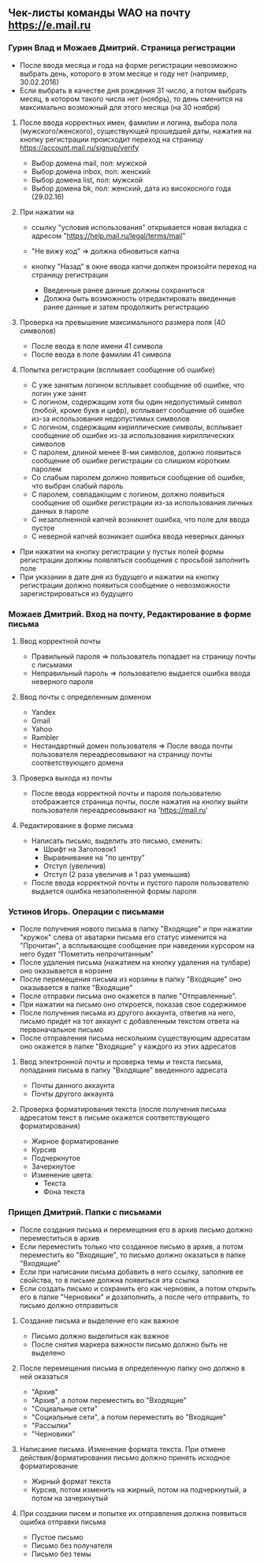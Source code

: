 ## Чек-листы команды WAO на почту https://e.mail.ru

### Гурин Влад и Можаев Дмитрий. Страница регистрации

* После ввода месяца и года на форме регистрации невозможно выбрать день, которого в этом месяце и году нет (например, 30.02.2016)
* Если выбрать в качестве дня рождения 31 число, а потом выбрать месяц, в котором такого числа нет (ноябрь), то день сменится на максимально возможный для этого месяца (на 30 ноября)


1. После ввода корректных имен, фамилии и логина, выбора пола (мужского/женского), существующей прошедшей даты, нажатия на кнопку регистрации происходит переход на страницу https://account.mail.ru/signup/verify

    * Выбор домена mail, пол: мужской
    * Выбор домена inbox, пол: женский
    * Выбор домена list, пол: мужской
    * Выбор домена bk, пол: женский, дата из високосного года (29.02.16)


2. При нажатии на

    * cсылку "условия использования" открывается новая вкладка с адресом "https://help.mail.ru/legal/terms/mail"
    * "Не вижу код" => должна обновиться капча
    * кнопку "Назад" в окне ввода капчи должен произойти переход на страницу регистрации

        - Введенные ранее данные должны сохраниться
        - Должна быть возможность отредактировать введенные ранее данные и затем продолжить регистрацию


3. Проверка на превышение максимального размера поля (40 символов)

    * После ввода в поле имени 41 символа
    * После ввода в поле фамилии 41 символа


4. Попытка регистрации (всплывает сообщение об ошибке)

    * С уже занятым логином всплывает сообщение об ошибке, что логин уже занят
    * С логином, содержащим хотя бы один недопустимый символ (любой, кроме букв и цифр), всплывает сообщение об ошибке из-за использования недопустимых символов
    * С логином, содержащим кириллические символы, всплывает сообщение об ошибке из-за использования кириллических символов
    * С паролем, длиной менее 8-ми символов, должно появиться сообщение об ошибке регистрации со слишком коротким паролем
    * Со слабым паролем должно появиться сообщение об ошибке, что выбран слабый пароль
    * С паролем, совпадающим с логином, должно появиться сообщение об ошибке регистрации из-за использования личных данных в пароле
    * С незаполненной капчей возникнет ошибка, что поле для ввода пустое
    * С неверной капчей возникает ошибка ввода неверных данных


* При нажатии на кнопку регистрации у пустых полей формы регистрации должны появляться сообщения с просьбой заполнить поле
* При указании в дате дня из будущего и нажатии на кнопку регистрации должно появиться сообщение о невозможности зарегистрироваться из будущего




### Можаев Дмитрий. Вход на почту, Редактирование в форме письма

1. Ввод корректной почты
    * Правильный пароля => пользователь попадает на страницу почты с письмами
    * Неправильный пароль => пользователю выдается ошибка ввода неверного пароля


2. Ввод почты с определенным доменом

    * Yandex
    * Gmail
    * Yahoo
    * Rambler
    * Нестандартный домен пользователя
=> После ввода почты пользователя переадресовывают на страницу почты соответствующего домена


3. Проверка выхода из почты

    * После ввода корректной почты и пароля пользователю отображается страница почты, после нажатия на кнопку выйти пользователя переадресовывают на 'https://mail.ru'


4. Редактирование в форме письма

    * Написать письмо, выделить это письмо, сменить:
        - Шрифт на Заголовок1
        - Выравнивание на "по центру"
        - Отступ (увеличив)
        - Отступ (2 раза увеличив и 1 раз уменьшив)
    * После ввода корректной почты и пустого пароля пользователю выдается ошибка незаполненной формы пароля




### Устинов Игорь. Операции с письмами

* После получения нового письма в папку "Входящие" и при нажатии "кружок" слева от аватарки письма его статус изменится на "Прочитан", а всплывающее сообщение при наведении курсором на него будет "Пометить непрочитанным"
* После удаления письма (нажатием на кнопку удаления на тулбаре) оно оказывается в корзине
* После перемещения письма из корзины в папку "Входящие" оно оказывается в папке "Входящие"
* После отправки письма оно окажется в папке "Отправленные".
* При нажатии на письмо оно откроется, показав свое содержимое
* После получения письма из другого аккаунта, ответив на него, письмо придет на тот аккаунт с добавленным текстом ответа на первоначальное письмо
* После отправления письма нескольким существующим адресатам оно окажется в папке "Входящие" у каждого из этих адресатов


1. Ввод электронной почты и проверка темы и текста письма, попадания письма в папку "Входящие" введенного адресата

    * Почты данного аккаунта
    * Почты другого аккаунта


2. Проверка форматирования текста (после получения письма адресатом текст в письме окажется соответствующего форматирования)

    * Жирное форматирование
    * Курсив
    * Подчеркнутое
    * Зачеркнутое
    * Изменение цвета:
        - Текста
        - Фона текста



### Прищеп Дмитрий. Папки с письмами

* После создания письма и перемещения его в архив письмо должно переместиться в архив
* Если переместить только что созданное письмо в архив, а потом переместить во "Входящие", то письмо должно оказаться в папке "Входящие"
* Если при написании письма добавить в него ссылку, заполнив ее свойства, то в письме должна появиться эта ссылка
* Если создать письмо и сохранить его как черновик, а потом открыть его в папке "Черновики" и дозаполнить, а после чего отправить, то письмо должно отправиться


1. Cоздание письма и выделение его как важное

    * Письмо должно выделиться как важное
    * После снятия маркера важности письмо должно быть не выделено


2. После перемещения письма в определенную папку оно должно в ней оказаться

    * "Архив"
    * "Архив", а потом переместить во "Входящие"
    * "Социальные сети"
    * "Социальные сети", а потом переместить во "Входящие"
    * "Рассылки"
    * "Черновики"


3. Написание письма. Изменение формата текста. При отмене действия/форматирования письмо должно принять исходное форматирование

    * Жирный формат текста
    * Курсив, потом изменить на жирный, потом на подчеркнутый, а потом на зачеркнутый


4. При создании писем и попытке их отправления должна появиться ошибка отправки письма

    * Пустое письмо
    * Письмо без получателя
    * Письмо без темы
